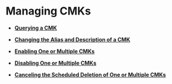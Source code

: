 # Managing CMKs<a name="kms_01_0032"></a>

-   **[Querying a CMK](querying-a-cmk.md)**  

-   **[Changing the Alias and Description of a CMK](changing-the-alias-and-description-of-a-cmk.md)**  

-   **[Enabling One or Multiple CMKs](enabling-one-or-multiple-cmks.md)**  

-   **[Disabling One or Multiple CMKs](disabling-one-or-multiple-cmks.md)**  

-   **[Canceling the Scheduled Deletion of One or Multiple CMKs](canceling-the-scheduled-deletion-of-one-or-multiple-cmks.md)**  


